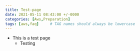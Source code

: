 ```yaml
---
title: Test-page
date: 2021-05-11 08:43:00 +/-0000
categories: [Aws,Preparation]
tags: [aws,faq]     # TAG names should always be lowercase
---
```

<script async src="https://pagead2.googlesyndication.com/pagead/js/adsbygoogle.js?client=ca-pub-1685973888441817"
     crossorigin="anonymous"></script>

- This is a test page
	- Testing